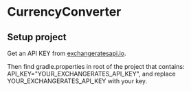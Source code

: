 # CurrencyConverter

## Setup project
Get an API KEY from <a href="https://exchangeratesapi.io/documentation/">exchangeratesapi.io</a>.

Then find gradle.properties in root of the project that contains: API_KEY="YOUR_EXCHANGERATES_API_KEY", and replace YOUR_EXCHANGERATES_API_KEY with your key.
